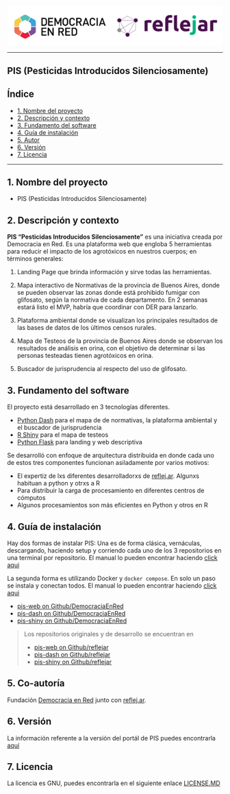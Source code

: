 ![Header](ryder_isologotipos.png)

***

## PIS (Pesticidas Introducidos Silenciosamente)

## Índice

* [1. Nombre del proyecto](#1-nombre-del-proyecto)
* [2. Descripción y contexto](#2-descripción-y-contexto)
* [3. Fundamento del software](#3-fundamento-del-software)
* [4. Guía de instalación](#4-guía-de-instalación)
* [5. Autor](#5-autor)
* [6. Versión](#6-versión)
* [7. Licencia](#7-licencia)

***

## 1. Nombre del proyecto

- PIS (Pesticidas Introducidos Silenciosamente)

## 2. Descripción y contexto

**PIS “Pesticidas Introducidos Silenciosamente”** es una iniciativa creada por Democracia en Red. Es una plataforma web que engloba 5 herramientas para reducir el impacto de los agrotóxicos en nuestros cuerpos; en términos generales:

1. Landing Page que brinda información y sirve todas las herramientas.

2. Mapa interactivo de Normativas de la provincia de Buenos Aires, donde se pueden observar las zonas donde está prohibido fumigar con glifosato, según la normativa de cada departamento. En 2 semanas estará listo el MVP, habría que coordinar con DER para lanzarlo.

3. Plataforma ambiental donde se visualizan los principales resultados de las bases de datos de los últimos censos rurales.

4. Mapa de Testeos de la provincia de Buenos Aires donde se observan los resultados de análisis en orina, con el objetivo de determinar si las personas testeadas tienen agrotóxicos en orina.

5. Buscador de jurisprudencia al respecto del uso de glifosato.


## 3. Fundamento del software

El proyecto está desarrollado en 3 tecnologías diferentes.

- [Python Dash](https://dash.plotly.com/) para el mapa de de normativas, la plataforma ambiental y el buscador de jurisprudencia
- [R Shiny](https://shiny.posit.co/) para el mapa de testeos
- [Python Flask](https://flask.palletsprojects.com/) para landing y web descriptiva

Se desarrolló con enfoque de arquitectura distribuida en donde cada uno de estos tres componentes funcionan asiladamente por varios motivos:

- El expertiz de lxs diferentes desarrolladorxs de [reflej.ar](https://reflej.ar/). Algunxs habituan a python y otrxs a R
- Para distribuir la carga de procesamiento en diferentes centros de cómputos
- Algunos procesamientos son más eficientes en Python y otros en R


## 4. Guía de instalación

Hay dos formas de instalar PIS: Una es de forma clásica, vernáculas, descargando, haciendo setup y corriendo cada uno de los 3 repositorios en una terminal por repositorio. El manual lo pueden encontrar haciendo [click aqui](instalaciones-vernaculas.md)

La segunda forma es utilizando Docker y `docker compose`. En solo un paso se instala y conectan todos. El manual lo pueden encontrar haciendo [click aqui](instalacion-docker.md)

* [pis-web on Github/DemocraciaEnRed](https://github.com/DemocraciaEnRed/pis)
* [pis-dash on Github/DemocraciaEnRed](https://github.com/DemocraciaEnRed/pis-dash) 
* [pis-shiny on Github/DemocraciaEnRed](https://github.com/DemocraciaEnRed/pis-shiny)


> Los repositorios originales y de desarrollo se encuentran en 
> * [pis-web on Github/reflejar](https://github.com/reflejar/pis)
> * [pis-dash on Github/reflejar](https://github.com/reflejar/pis-dash) 
> * [pis-shiny on Github/reflejar](https://github.com/reflejar/pis-shiny)

## 5. Co-autoría

Fundación [Democracia en Red](https://democraciaenred.org) junto con [reflej.ar](https://reflej.ar/).

## 6. Versión

La información referente a la versión del portál de PIS puedes encontrarla [aquí](https://github.com/DemocraciaEnRed/pis/releases)

## 7. Licencia

La licencia es GNU, puedes encontrarla en el siguiente enlace [LICENSE.MD](https://github.com/DemocraciaEnRed/pis/blob/main/LICENSE)



